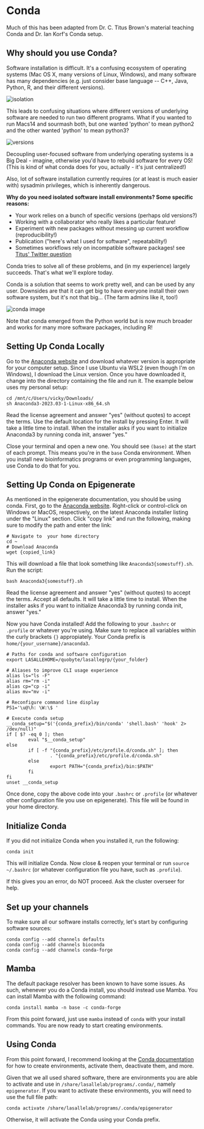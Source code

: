 # Conda

Much of this has been adapted from Dr. C. Titus Brown's material teaching Conda and Dr. Ian Korf's Conda setup.

## Why should you use Conda?

Software installation is difficult. It's a confusing ecosystem of operating systems (Mac OS X, many versions of Linux, Windows), and many software has many dependencies (e.g. just consider base language -- C++, Java, Python, R, and their different versions).


![isolation](https://github.com/ngs-docs/2021-GGG298/raw/latest/Week3-conda_for_software_installation/conda-isolation.png)


This leads to confusing situations where different versions of underlying software are needed to run two different programs. What if you wanted to run Macs14 and sourmash both, but one wanted 'python' to mean python2 and the other wanted 'python' to mean python3?

![versions](https://github.com/ngs-docs/2021-GGG298/raw/latest/Week3-conda_for_software_installation/versions.png)

Decoupling user-focused software from underlying operating systems is a Big Deal - imagine, otherwise you'd have to rebuild software for every OS! (This is kind of what conda does for you, actually - it's just centralized!)

Also, lot of software installation currently requires (or at least is much easier with) sysadmin privileges, which is inherently dangerous.

**Why do you need isolated software install environments? Some specific reasons:**

* Your work relies on a bunch of specific versions (perhaps old versions?)
* Working with a collaborator who really likes a particular feature!
* Experiment with new packages without messing up current workflow (reproducibility!)
* Publication ("here's what I used for software", repeatability!)
* Sometimes workflows rely on incompatible software packages! see [Titus' Twitter question](https://twitter.com/ctitusbrown/status/1218252506335080449)

Conda tries to solve all of these problems, and (in my experience) largely succeeds. That's what we'll explore today.

Conda is a solution that seems to work pretty well, and can be used by any user. Downsides are that it can get big to have everyone install their own software system, but it's not that big... (The farm admins like it, too!)

![conda image](https://angus.readthedocs.io/en/2019/_static/conda2.png)

Note that conda emerged from the Python world but is now much broader and works for many more software packages, including R!

## Setting Up Conda Locally

Go to the [Anaconda website](https://www.anaconda.com/download#downloads) and download whatever version is appropriate for your computer setup. Since I use Ubuntu via WSL2 (even though I'm on Windows), I download the Linux version. Once you have downloaded it, change into the directory containing the file and run it. The example below uses my personal setup:

```
cd /mnt/c/Users/vicky/Downloads/
sh Anaconda3-2023.03-1-Linux-x86_64.sh
```

Read the license agreement and answer "yes" (without quotes) to accept the terms. Use the default location for the install by pressing Enter. It will take a little time to install. When the installer asks if you want to initialize Anaconda3 by running conda init, answer "yes."

Close your terminal and open a new one. You should see `(base)` at the start of each prompt. This means you're in the `base` Conda environment. When you install new bioinformatics programs or even programming languages, use Conda to do that for you.

## Setting Up Conda on Epigenerate

As mentioned in the epigenerate documentation, you should be using conda. First, go to the [Anaconda website](https://www.anaconda.com/download#downloads). Right-click or control-click on Windows or MacOS, respectively, on the latest Anaconda installer listing under the "Linux" section. Click "copy link" and run the following, making sure to modify the path and enter the link:

```
# Navigate to  your home directory
cd ~
# Download Anaconda
wget {copied_link}
```

This will download a file that look something like `Anaconda3{somestuff}.sh`. Run the script:

```
bash Anaconda3{somestuff}.sh
```

Read the license agreement and answer "yes" (without quotes) to accept the terms. Accept all defaults. It will take a little time to install. When the installer asks if you want to initialize Anaconda3 by running conda init, answer "yes."

Now you have Conda installed! Add the following to your `.bashrc` or `.profile` or whatever you're using. Make sure to replace all variables within the curly brackets `{}` appropiately. Your Conda prefix is `home/{your_username}/anaconda3`.

```
# Paths for conda and software configuration
export LASALLEHOME=/quobyte/lasallegrp/{your_folder}

# Aliases to improve CLI usage experience
alias ls="ls -F"
alias rm="rm -i"
alias cp="cp -i"
alias mv="mv -i"

# Reconfigure command line display
PS1='\u@\h: \W:\$ '

# Execute conda setup 
__conda_setup="$('{conda_prefix}/bin/conda' 'shell.bash' 'hook' 2> /dev/null)"
if [ $? -eq 0 ]; then
        eval "$__conda_setup"
else
        if [ -f "{conda_prefix}/etc/profile.d/conda.sh" ]; then
                . "{conda_prefix}/etc/profile.d/conda.sh"
        else
                export PATH="{conda_prefix}/bin:$PATH"
        fi
fi
unset __conda_setup
```

Once done, copy the above code into your `.bashrc` or `.profile` (or whatever other configuration file you use on epigenerate). This file will be found in your home directory. 

## Initialize Conda

If you did not initialize Conda when you installed it, run the following:

```
conda init
```

This will initialize Conda. Now close & reopen your terminal or run `source ~/.bashrc` (or whatever configuration file you have, such as `.profile`).

If this gives you an error, do NOT proceed. Ask the cluster overseer for help.

## Set up your channels

To make sure all our software installs correctly, let's start by configuring software sources:

```
conda config --add channels defaults
conda config --add channels bioconda
conda config --add channels conda-forge
```

## Mamba

The default package resolver has been known to have some issues. As such, whenever you do a Conda install, you should instead use Mamba. You can install Mamba with the following command:

```
conda install mamba -n base -c conda-forge
```

From this point forward, just use `mamba` instead of `conda` with your install commands. You are now ready to start creating environments. 

## Using Conda

From this point forward, I recommend looking at the [Conda documentation](https://conda.io/projects/conda/en/latest/user-guide/tasks/manage-environments.html) for how to create environments, activate them, deactivate them, and more.

Given that we all used shared software, there are environments you are able to activate and use in `/share/lasallelab/programs/.conda/`, namely `epigenerator`. If you want to activate these environments, you will need to use the full file path:

```
conda activate /share/lasallelab/programs/.conda/epigenerator
```

Otherwise, it will activate the Conda using your Conda prefix.